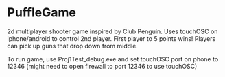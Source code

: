 # PuffleGame
2d multiplayer shooter game inspired by Club Penguin. Uses touchOSC on iphone/android to control 2nd player.
First player to 5 points wins! Players can pick up guns that drop down from middle. 

To run game, use Proj1Test_debug.exe and set touchOSC port on phone to 12346 (might need to open firewall to port 12346 to use touchOSC)
